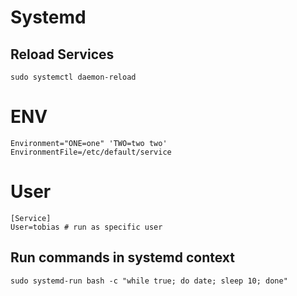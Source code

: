 # Systemd

## Reload Services

	sudo systemctl daemon-reload

# ENV

	Environment="ONE=one" 'TWO=two two'
	EnvironmentFile=/etc/default/service

# User

	[Service]
	User=tobias # run as specific user

## Run commands in systemd context

	sudo systemd-run bash -c "while true; do date; sleep 10; done"
